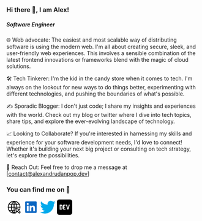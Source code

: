 ### Hi there 👋, I am Alex!

##### _Software Engineer_

🌐 Web advocate: The easiest and most scalable way of distributing software is using the modern web. I'm all about creating secure, sleek, and user-friendly web experiences. This involves a sensible combination of the latest frontend innovations or frameworks blend with the magic of cloud solutions.

🛠️ Tech Tinkerer: I'm the kid in the candy store when it comes to tech. I'm always on the lookout for new ways to do things better, experimenting with different technologies, and pushing the boundaries of what's possible.

✍️ Sporadic Blogger: I don't just code; I share my insights and experiences with the world. Check out my blog or twitter where I dive into tech topics, share tips, and explore the ever-evolving landscape of technology.

📈 Looking to Collaborate? If you're interested in harnessing my skills and experience for your software development needs, I'd love to connect! Whether it's building your next big project or consulting on tech strategy, let's explore the possibilities.

📧 Reach Out: Feel free to drop me a message at [contact@alexandrudanpop.dev]

### You can find me on 💬

[<img src='https://raw.githubusercontent.com/alexandrudanpop/alexandrudanpop/master/website-click.svg' alt='website' height='40'>](https://alexandrudanpop.dev) [<img src='https://raw.githubusercontent.com/alexandrudanpop/alexandrudanpop/master/linkedin.svg' alt='linkedin' height='40'>](https://www.linkedin.com/in/alexandrudanpop/) [<img src='https://raw.githubusercontent.com/alexandrudanpop/alexandrudanpop/master/twitter-color.svg' alt='twitter' height='40'>](https://twitter.com/@alexandrudanpop) [<img src='https://raw.githubusercontent.com/alexandrudanpop/alexandrudanpop/master/dev-to.svg' alt='dev.to' height='40'>](https://dev.to/alexandrudanpop/)
